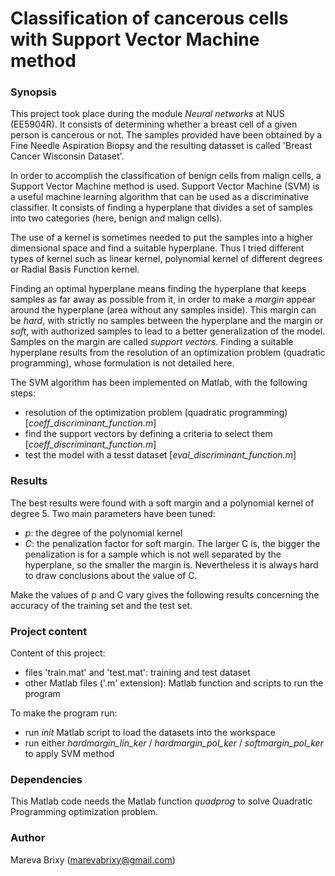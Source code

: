 #  Classification of cancerous cells with Support Vector Machine method

### Synopsis ###
This project took place during the module _Neural networks_ at NUS (EE5904R).
It consists of determining whether a breast cell of a given person is cancerous or not. The samples provided have been obtained by a Fine Needle Aspiration Biopsy and the resulting datasset is called 'Breast Cancer Wisconsin Dataset'.

In order to accomplish the classification of benign cells from malign cells, a Support Vector Machine method is used. Support Vector Machine (SVM) is a useful machine learning algorithm that can be used as a discriminative classifier. It consists of finding a hyperplane that divides a set of samples into two categories (here, benign and malign cells). 

The use of a kernel is sometimes needed to put the samples into a higher dimensional space and find a suitable hyperplane. Thus I tried different types of kernel such as linear kernel, polynomial kernel of different degrees or Radial Basis Function kernel.

Finding an optimal hyperplane means finding the hyperplane that keeps samples as far away as possible from it, in order to make a _margin_ appear around the hyperplane (area without any samples inside). This margin can be _hard_, with strictly no samples between the hyperplane and the margin or _soft_, with authorized samples to lead to a better generalization of the model. Samples on the margin are called _support vectors_. Finding a suitable hyperplane results from the resolution of an optimization problem (quadratic programming), whose formulation is not detailed here.

The SVM algorithm has been implemented on Matlab, with the following steps:

* resolution of the optimization problem (quadratic programming) [_coeff_discriminant_function.m_]
* find the support vectors by defining a criteria to select them [_coeff_discriminant_function.m_]
* test the model with a tesst dataset [_eval_discriminant_function.m_]

### Results ###

The best results were found with a soft margin and a polynomial kernel of degree 5. 
Two main parameters have been tuned:

* _p_: the degree of the polynomial kernel
* _C_: the penalization factor for soft margin. The larger C is, the bigger the penalization is for a sample which is not well separated by the hyperplane, so the smaller the margin is. Nevertheless it is always hard to draw conclusions about the value of C.

Make the values of p and C vary gives the following results concerning the accuracy of the training set and the test set.

### Project content ###

Content of this project: 

* files 'train.mat' and 'test.mat': training and test dataset
* other Matlab files ('.m' extension): Matlab function and scripts to run the program

To make the program run:

* run _init_ Matlab script to load the datasets into the workspace
* run either _hardmargin_lin_ker_ / _hardmargin_pol_ker_ / _softmargin_pol_ker_ to apply SVM method 

### Dependencies ###

This Matlab code needs the Matlab function _quadprog_ to solve Quadratic Programming optimization problem.

### Author ###

Mareva Brixy (marevabrixy@gmail.com)




